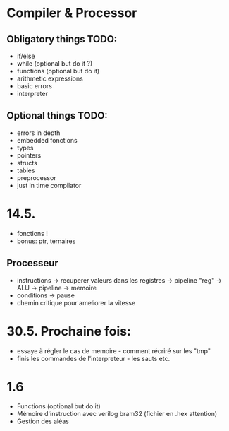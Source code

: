 # Compiler & Processor
## Obligatory things TODO:
* if/else
* while (optional but do it ?)
* functions (optional but do it)
* arithmetic expressions
* basic errors
* interpreter

## Optional things TODO:
* errors in depth
* embedded fonctions
* types
* pointers
* structs
* tables
* preprocessor
* just in time compilator

# 14.5.

* fonctions !
* bonus: ptr, ternaires

## Processeur

* instructions -> recuperer valeurs dans les registres -> pipeline "reg" -> ALU -> pipeline -> memoire
* conditions -> pause
* chemin critique pour ameliorer la vitesse

# 30.5. Prochaine fois:

* essaye à régler le cas de memoire - comment récriré sur les "tmp"
* finis les commandes de l'interpreteur - les sauts etc.


# 1.6

- Functions (optional but do it)
- Mémoire d'instruction avec verilog bram32 (fichier en .hex attention)
- Gestion des aléas


